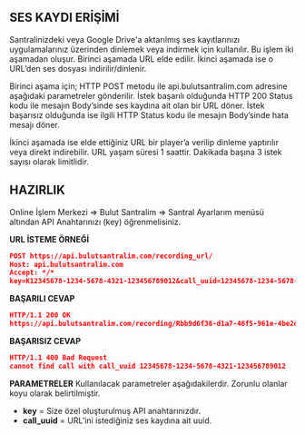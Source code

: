 **SES KAYDI ERİŞİMİ**
----
Santralinizdeki veya Google Drive'a aktarılmış ses kayıtlarınızı uygulamalarınız üzerinden dinlemek veya indirmek için kullanılır. Bu işlem iki aşamadan oluşur.
Birinci aşamada URL elde edilir. İkinci aşamada ise o URL’den ses dosyası indirilir/dinlenir.

Birinci aşama için; HTTP POST metodu ile api.bulutsantralim.com adresine aşağıdaki parametreler gönderilir. 
İstek başarılı olduğunda HTTP 200 Status kodu ile mesajın Body’sinde ses kaydına ait olan bir URL döner.
İstek başarısız olduğunda ise ilgili HTTP Status kodu ile mesajın Body’sinde hata mesajı döner.

İkinci aşamada ise elde ettiğiniz URL bir player’a verilip dinleme yaptırılır veya direkt indirebilir. URL yaşam süresi 1 saattir.
Dakikada başına 3 istek sayısı olarak limitlidir.

**HAZIRLIK** 
----
  Online İşlem Merkezi => Bulut Santralim => Santral Ayarlarım menüsü altından API Anahtarınızı (key) öğrenmelisiniz.
  
**URL İSTEME ÖRNEĞİ** 
```json
POST https://api.bulutsantralim.com/recording_url/
Host: api.bulutsantralim.com
Accept: */*
key=K12345678-1234-5678-4321-123456789012&call_uuid=12345678-1234-5678-4321-123456789012
```
**BAŞARILI CEVAP** 

```json
HTTP/1.1 200 OK 
https://api.bulutsantralim.com/recording/Rbb9d6f36-d1a7-46f5-961e-4be2e2ba1b8e
```

**BAŞARISIZ CEVAP** 

```json
HTTP/1.1 400 Bad Request 
cannot find call with call_uuid 12345678-1234-5678-4321-123456789012
```
**PARAMETRELER** 
Kullanılacak parametreler aşağıdakilerdir. Zorunlu olanlar koyu olarak belirtilmiştir. 

* **key** = Size özel oluşturulmuş API anahtarınızdır. 
* **call_uuid** = URL’ini istediğiniz ses kaydına ait uuid.
